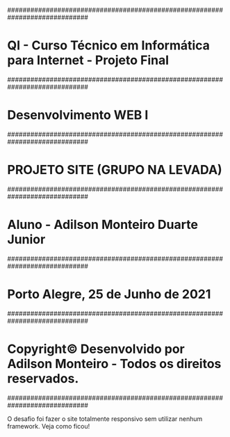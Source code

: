 #############################################################################

# QI - Curso Técnico em Informática para Internet - Projeto Final

#############################################################################

# Desenvolvimento WEB I

#############################################################################

# PROJETO SITE (GRUPO NA LEVADA)

#############################################################################

# Aluno - Adilson Monteiro Duarte Junior

#############################################################################

# Porto Alegre, 25 de Junho de 2021

#############################################################################
# Copyright© Desenvolvido por Adilson Monteiro - Todos os direitos reservados.
#############################################################################

O desafio foi fazer o site totalmente responsivo sem utilizar nenhum framework.
Veja como ficou!
